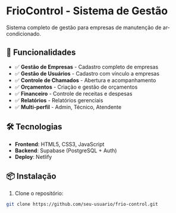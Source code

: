 # FrioControl - Sistema de Gestão

Sistema completo de gestão para empresas de manutenção de ar-condicionado.

## 🚀 Funcionalidades

- ✅ **Gestão de Empresas** - Cadastro completo de empresas
- ✅ **Gestão de Usuários** - Cadastro com vínculo a empresas
- ✅ **Controle de Chamados** - Abertura e acompanhamento
- ✅ **Orçamentos** - Criação e gestão de orçamentos
- ✅ **Financeiro** - Controle de receitas e despesas
- ✅ **Relatórios** - Relatórios gerenciais
- ✅ **Multi-perfil** - Admin, Técnico, Atendente

## 🛠️ Tecnologias

- **Frontend**: HTML5, CSS3, JavaScript
- **Backend**: Supabase (PostgreSQL + Auth)
- **Deploy**: Netlify

## 📦 Instalação

1. Clone o repositório:
```bash
git clone https://github.com/seu-usuario/frio-control.git